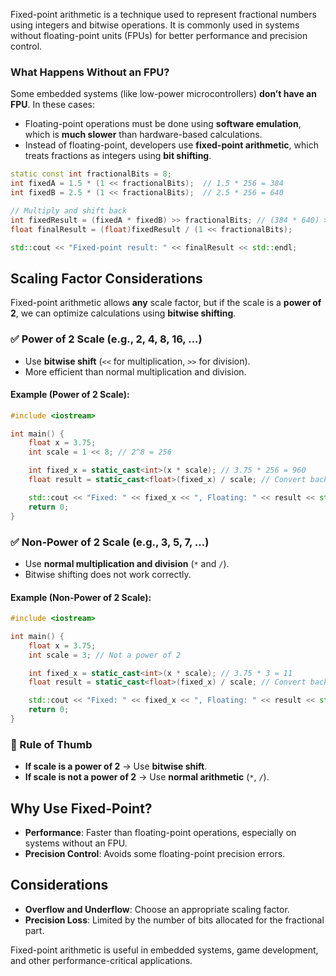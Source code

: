 
Fixed-point arithmetic is a technique used to represent fractional numbers using integers and bitwise operations. It is commonly used in systems without floating-point units (FPUs) for better performance and precision control.

### What Happens Without an FPU?
Some embedded systems (like low-power microcontrollers) **don’t have an FPU**. In these cases:
- Floating-point operations must be done using **software emulation**, which is **much slower** than hardware-based calculations.
- Instead of floating-point, developers use **fixed-point arithmetic**, which treats fractions as integers using **bit shifting**.

```cpp
static const int fractionalBits = 8;
int fixedA = 1.5 * (1 << fractionalBits);  // 1.5 * 256 = 384
int fixedB = 2.5 * (1 << fractionalBits);  // 2.5 * 256 = 640

// Multiply and shift back
int fixedResult = (fixedA * fixedB) >> fractionalBits; // (384 * 640) >> 8
float finalResult = (float)fixedResult / (1 << fractionalBits);

std::cout << "Fixed-point result: " << finalResult << std::endl;
```

## Scaling Factor Considerations

Fixed-point arithmetic allows **any** scale factor, but if the scale is a **power of 2**, we can optimize calculations using **bitwise shifting**.

### ✅ Power of 2 Scale (e.g., 2, 4, 8, 16, ...)
- Use **bitwise shift** (`<<` for multiplication, `>>` for division).
- More efficient than normal multiplication and division.

#### Example (Power of 2 Scale):
```cpp
#include <iostream>

int main() {
    float x = 3.75;
    int scale = 1 << 8; // 2^8 = 256

    int fixed_x = static_cast<int>(x * scale); // 3.75 * 256 = 960
    float result = static_cast<float>(fixed_x) / scale; // Convert back

    std::cout << "Fixed: " << fixed_x << ", Floating: " << result << std::endl;
    return 0;
}
```

### ✅ Non-Power of 2 Scale (e.g., 3, 5, 7, ...)
- Use **normal multiplication and division** (`*` and `/`).
- Bitwise shifting does not work correctly.

#### Example (Non-Power of 2 Scale):
```cpp
#include <iostream>

int main() {
    float x = 3.75;
    int scale = 3; // Not a power of 2

    int fixed_x = static_cast<int>(x * scale); // 3.75 * 3 = 11
    float result = static_cast<float>(fixed_x) / scale; // Convert back

    std::cout << "Fixed: " << fixed_x << ", Floating: " << result << std::endl;
    return 0;
}
```

### 🔹 Rule of Thumb
- **If scale is a power of 2** → Use **bitwise shift**.
- **If scale is not a power of 2** → Use **normal arithmetic** (`*`, `/`).

## Why Use Fixed-Point?
- **Performance**: Faster than floating-point operations, especially on systems without an FPU.
- **Precision Control**: Avoids some floating-point precision errors.

## Considerations
- **Overflow and Underflow**: Choose an appropriate scaling factor.
- **Precision Loss**: Limited by the number of bits allocated for the fractional part.

Fixed-point arithmetic is useful in embedded systems, game development, and other performance-critical applications.
